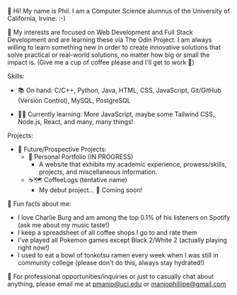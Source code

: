 👋 Hi! My name is Phil. I am a Computer Science alumnus of the University of California, Irvine. :-) 

👀 My interests are focused on Web Development and Full Stack Development and are learning these via The Odin Project. I am always willing to learn something new in order to create innovative solutions that solve practical or real-world solutions, no matter how big or small the impact is. (Give me a cup of coffee please and I'll get to work 🥱)

Skills:

* 📚 On hand: C/C++, Python, Java, HTML, CSS, JavaScript, Git/GitHub (Version Control), MySQL, PostgreSQL

* 👩‍💻 Currently learning: More JavaScript, maybe some Tailwind CSS, Node.js, React, and many, many things!

Projects:

* 💭 Future/Prospective Projects:
  * 📄 Personal Portfolio (IN PROGRESS)
      * A website that exhibits my academic experience, prowess/skills, projects, and miscellaneous information.
  * ☕️🗺️ CoffeeLogs (tentative name)
      * My debut project... 🤫 Coming soon!

🤯 Fun facts about me:

* I love Charlie Burg and am among the top 0.1% of his listeners on Spotify (ask me about my music taste!)
* I keep a spreadsheet of all coffee shops I go to and rate them
* I've played all Pokemon games except Black 2/White 2 (actually playing right now!)
* I used to eat a bowl of tonkotsu ramen every week when I was still in community college (please don't do this, always stay hydrated!)

📧 For professional opportunities/inquiries or just to casually chat about anything, please email me at pmanio@uci.edu or maniophillipe@gmail.com
